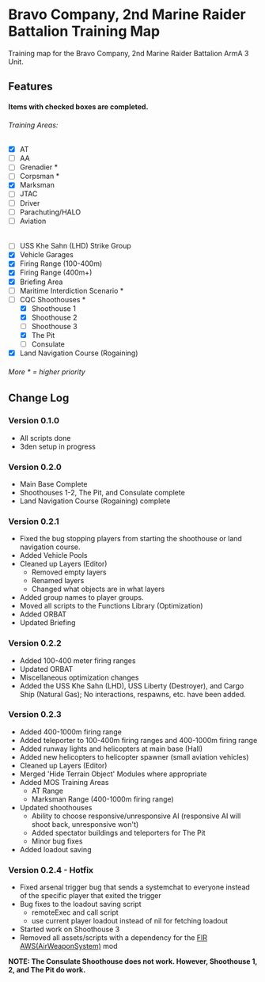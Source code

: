 # Bravo Company, 2nd Marine Raider Battalion Training Map
Training map for the Bravo Company, 2nd Marine Raider Battalion ArmA 3 Unit.

## Features

#### Items with checked boxes are completed.
###### Training Areas:
  - [x] AT
  - [ ] AA
  - [ ] Grenadier *
  - [ ] Corpsman *
  - [x] Marksman
  - [ ] JTAC
  - [ ] Driver
  - [ ] Parachuting/HALO
  - [ ] Aviation

######
- [ ] USS Khe Sahn (LHD) Strike Group
- [x] Vehicle Garages
- [x] Firing Range (100-400m)
- [x] Firing Range (400m+)
- [x] Briefing Area
- [ ] Maritime Interdiction Scenario *
- [ ] CQC Shoothouses *
  - [x] Shoothouse 1
  - [x] Shoothouse 2
  - [ ] Shoothouse 3
  - [x] The Pit
  - [ ] Consulate
- [x] Land Navigation Course (Rogaining)

###### More * = higher priority

## Change Log

### Version 0.1.0
- All scripts done
- 3den setup in progress

### Version 0.2.0
- Main Base Complete
- Shoothouses 1-2, The Pit, and Consulate complete
- Land Navigation Course (Rogaining) complete

### Version 0.2.1
- Fixed the bug stopping players from starting the shoothouse or land navigation course.
- Added Vehicle Pools
- Cleaned up Layers (Editor)
	- Removed empty layers
	- Renamed layers
	- Changed what objects are in what layers
- Added group names to player groups.
- Moved all scripts to the Functions Library (Optimization)
- Added ORBAT
- Updated Briefing

### Version 0.2.2
- Added 100-400 meter firing ranges
- Updated ORBAT
- Miscellaneous optimization changes
- Added the USS Khe Sahn (LHD), USS Liberty (Destroyer), and Cargo Ship (Natural Gas); No interactions, respawns, etc. have been added.

### Version 0.2.3
- Added 400-1000m firing range
- Added teleporter to 100-400m firing ranges and 400-1000m firing range
- Added runway lights and helicopters at main base (Hall)
- Added new helicopters to helicopter spawner (small aviation vehicles)
- Cleaned up Layers (Editor)
- Merged 'Hide Terrain Object' Modules where appropriate
- Added MOS Training Areas
	- AT Range
	- Marksman Range (400-1000m firing range)
- Updated shoothouses
	- Ability to choose responsive/unresponsive AI (responsive AI will shoot back, unresponsive won't)
	- Added spectator buildings and teleporters for The Pit
	- Minor bug fixes
- Added loadout saving

### Version 0.2.4 - Hotfix
- Fixed arsenal trigger bug that sends a systemchat to everyone instead of the specific player that exited the trigger
- Bug fixes to the loadout saving script
	- remoteExec and call script
	- use current player loadout instead of nil for fetching loadout
- Started work on Shoothouse 3
- Removed all assets/scripts with a dependency for the [FIR AWS(AirWeaponSystem)](https://steamcommunity.com/workshop/filedetails/?id=366425329) mod

**NOTE: The Consulate Shoothouse does not work.  However, Shoothouse 1, 2, and The Pit do work.**